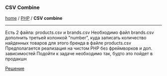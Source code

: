 ### CSV Combine
[home][go-home] / [PHP][go-php] / **CSV combine**

---

Есть 2 файла: products.csv и brands.csv
Необходимо файл brands.csv дополнить третьей колонкой "number", куда записать количество найденных товаров для этого бренда в файле products.csv
Предполагается реализация на чистом PHP без фреймворков и доп. зависимостей
Подойти к задаче необходимо так, будто это пойдет в продакшн

[Решение](https://github.com/drlenux/tz)


 
[go-home]: ../../index.md
[go-php]: ../index.md
